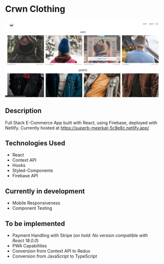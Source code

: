 # Crwn Clothing

![Shop Page](/Project.png "Shop Page")

## Description
Full Stack E-Commerce App built with React, using Firebase, deployed with Netlify. Currently hosted at https://superb-meerkat-5c8e8c.netlify.app/

## Technologies Used
* React
* Context API
* Hooks
* Styled-Components
* Firebase API

## Currently in development
* Mobile Responsiveness
* Component Testing

## To be implemented
* Payment Handling with Stripe (_on hold: No version compatible with React 18.0.0_)
* PWA Capabilities
* Conversion from Context API to Redux 
* Conversion from JavaScript to TypeScript

